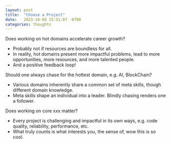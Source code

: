 ```yaml
---
layout: post
title:  "Choose a Project"
date:   2023-10-08 15:51:07 -0700
categories: thoughts
---
```



Does working on hot domains accelerate career growth?

* Probably not if resources are boundless for all.
* In reality, hot domains present more impactful problems, lead to more opportunities, more resources, and more talented people.
* And a positive feedback loop!

Should one always chase for the hottest domain, e.g. AI, BlockChain?



* Various domains inherently share a common set of meta skills, though different domain knowledge.
* Meta skills shape an individual into a leader. Blindly chasing renders one a follower.

Does working on core xxx matter?

* Every project is challenging and impactful in its own ways, e.g. code quality, reliability, performance, etc.
* What truly counts is what interests you, the sense of, wow this is so cool.